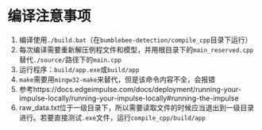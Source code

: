 # 编译注意事项

1. 编译使用`./build.bat`（在`bumblebee-detection/compile_cpp`目录下运行）
2. 每次编译需要重新解压例程文件和模型，并用根目录下的`main_reserved.cpp`替代`./source/`路径下的`main.cpp`
3. 运行程序：`build/app.exe`或`build/app`
4. `make`需要用`mingw32-make`来替代，但是该命令内容不全，会报错
5. 参考https://docs.edgeimpulse.com/docs/deployment/running-your-impulse-locally/running-your-impulse-locally#running-the-impulse
6. raw_data.txt位于一级目录下，所以需要读取文件的时候应当退出到一级目录进行。若要直接测试`.exe`文件，运行`compile_cpp/build/app`